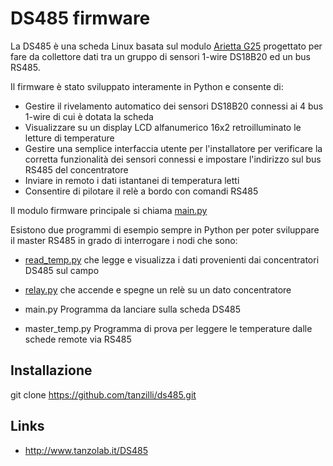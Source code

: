 # DS485 firmware

La DS485 è una scheda Linux basata sul modulo [Arietta G25](https://www.acmesystems.it/arietta) progettato per fare da collettore dati tra un gruppo di sensori 1-wire DS18B20 ed un bus RS485.

Il firmware è stato sviluppato interamente in Python e consente di:

* Gestire il rivelamento automatico dei sensori DS18B20 connessi ai 4 bus 1-wire di cui è dotata la scheda
* Visualizzare su un display LCD alfanumerico 16x2 retroilluminato le letture di temperature 
* Gestire una semplice interfaccia utente per l'installatore per verificare la corretta funzionalità dei sensori connessi e impostare l'indirizzo sul bus RS485 del concentratore
* Inviare in remoto i dati istantanei di temperatura letti
* Consentire di pilotare il relè a bordo con comandi RS485

Il modulo firmware principale si chiama [main.py](main.py)

Esistono due programmi di esempio sempre in Python per poter sviluppare il master RS485 in grado di interrogare i nodi che
sono:

* [read_temp.py](read_temp.py) che legge e visualizza i dati provenienti dai concentratori DS485 sul campo
* [relay.py](relay.py) che accende e spegne un relè su un dato concentratore

* main.py
  Programma da lanciare sulla scheda DS485
* master_temp.py
  Programma di prova per leggere le temperature dalle schede remote via RS485

## Installazione

  git clone https://github.com/tanzilli/ds485.git

## Links 

* <http://www.tanzolab.it/DS485>
